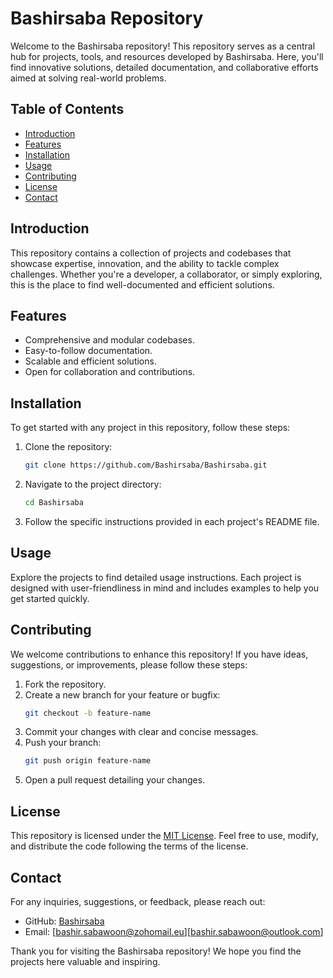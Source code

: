 # Bashirsaba Repository

Welcome to the Bashirsaba repository! This repository serves as a central hub for projects, tools, and resources developed by Bashirsaba. Here, you'll find innovative solutions, detailed documentation, and collaborative efforts aimed at solving real-world problems.

## Table of Contents

- [Introduction](#introduction)
- [Features](#features)
- [Installation](#installation)
- [Usage](#usage)
- [Contributing](#contributing)
- [License](#license)
- [Contact](#contact)

## Introduction

This repository contains a collection of projects and codebases that showcase expertise, innovation, and the ability to tackle complex challenges. Whether you're a developer, a collaborator, or simply exploring, this is the place to find well-documented and efficient solutions.

## Features

- Comprehensive and modular codebases.
- Easy-to-follow documentation.
- Scalable and efficient solutions.
- Open for collaboration and contributions.

## Installation

To get started with any project in this repository, follow these steps:

1. Clone the repository:
   ```bash
   git clone https://github.com/Bashirsaba/Bashirsaba.git
   ```
2. Navigate to the project directory:
   ```bash
   cd Bashirsaba
   ```
3. Follow the specific instructions provided in each project's README file.

## Usage

Explore the projects to find detailed usage instructions. Each project is designed with user-friendliness in mind and includes examples to help you get started quickly.

## Contributing

We welcome contributions to enhance this repository! If you have ideas, suggestions, or improvements, please follow these steps:

1. Fork the repository.
2. Create a new branch for your feature or bugfix:
   ```bash
   git checkout -b feature-name
   ```
3. Commit your changes with clear and concise messages.
4. Push your branch:
   ```bash
   git push origin feature-name
   ```
5. Open a pull request detailing your changes.

## License

This repository is licensed under the [MIT License](LICENSE). Feel free to use, modify, and distribute the code following the terms of the license.

## Contact

For any inquiries, suggestions, or feedback, please reach out:

- GitHub: [Bashirsaba](https://github.com/Bashirsaba)
- Email: [bashir.sabawoon@zohomail.eu][bashir.sabawoon@outlook.com]

Thank you for visiting the Bashirsaba repository! We hope you find the projects here valuable and inspiring.